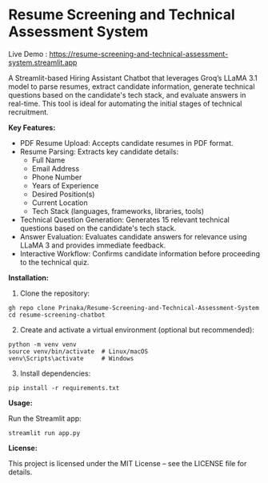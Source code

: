 # Resume Screening and Technical Assessment System

Live Demo : https://resume-screening-and-technical-assessment-system.streamlit.app

A Streamlit-based Hiring Assistant Chatbot that leverages Groq’s LLaMA 3.1 model to parse resumes, extract candidate information, generate technical questions based on the candidate's tech stack, and evaluate answers in real-time. This tool is ideal for automating the initial stages of technical recruitment.

**Key Features:**

* PDF Resume Upload: Accepts candidate resumes in PDF format.
* Resume Parsing: Extracts key candidate details:
  - Full Name
  - Email Address
  - Phone Number
  - Years of Experience
  - Desired Position(s)
  - Current Location
  - Tech Stack (languages, frameworks, libraries, tools)
* Technical Question Generation: Generates 15 relevant technical questions based on the candidate's tech stack.
* Answer Evaluation: Evaluates candidate answers for relevance using LLaMA 3 and provides immediate feedback.
* Interactive Workflow: Confirms candidate information before proceeding to the technical quiz.

**Installation:**

1. Clone the repository:
```
gh repo clone Prinaka/Resume-Screening-and-Technical-Assessment-System
cd resume-screening-chatbot
```

2. Create and activate a virtual environment (optional but recommended):
```
python -m venv venv
source venv/bin/activate  # Linux/macOS
venv\Scripts\activate     # Windows
```

3. Install dependencies:
```
pip install -r requirements.txt
```

**Usage:**

Run the Streamlit app:
```
streamlit run app.py
```

**License:**

This project is licensed under the MIT License – see the LICENSE file for details.
